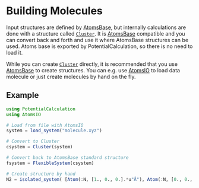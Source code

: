 # Building Molecules

Input structures are defined by [AtomsBase](https://github.com/JuliaMolSim/AtomsBase.jl),
but internally calculations are done with a structure called [`Cluster`](@ref).
It is [AtomsBase](https://github.com/JuliaMolSim/AtomsBase.jl) compatible and
you can convert back and forth and use it where AtomsBase structures can be used.
Atoms base is exported by PotentialCalculation, so there is no need to load it.


While you can create [`Cluster`](@ref) directly, it is recommended that you use
[AtomsBase](https://github.com/JuliaMolSim/AtomsBase.jl) to create structures.
You can e.g. use [AtomsIO](https://github.com/mfherbst/AtomsIO.jl)
to load data molecule or just create molecules by hand on the fly.

## Example

```julia
using PotentialCalculation
using AtomsIO

# Load from file with AtomsIO
system = load_system("molecule.xyz")

# Convert to Cluster
csystem = Cluster(system)

# Convert back to AtomsBase standard structure
fsystem = FlexibleSystem(csystem)

# Create structure by hand
N2 = isolated_system( [Atom(:N, [1., 0., 0.].*u"Å"), Atom(:N, [0., 0., 0.].*u"Å")] )
```

